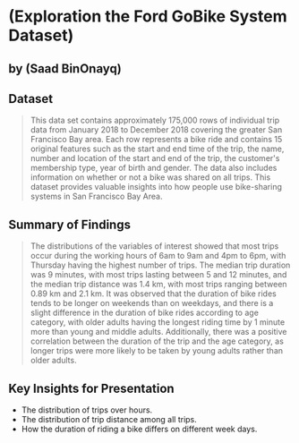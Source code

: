 # (Exploration the Ford GoBike System Dataset)
## by (Saad BinOnayq)


## Dataset

> This data set contains approximately 175,000 rows of individual trip data from January 2018 to December 2018 covering the greater San Francisco Bay area. Each row represents a bike ride and contains 15 original features such as the start and end time of the trip, the name, number and location of the start and end of the trip, the customer's membership type, year of birth and gender. The data also includes information on whether or not a bike was shared on all trips. This dataset provides valuable insights into how people use bike-sharing systems in San Francisco Bay Area.


## Summary of Findings

>  The distributions of the variables of interest showed that most trips occur during the working hours of 6am to 9am and 4pm to 6pm, with Thursday having the highest number of trips. The median trip duration was 9 minutes, with most trips lasting between 5 and 12 minutes, and the median trip distance was 1.4 km, with most trips ranging between 0.89 km and 2.1 km. It was observed that the duration of bike rides tends to be longer on weekends than on weekdays, and there is a slight difference in the duration of bike rides according to age category, with older adults having the longest riding time by 1 minute more than young and middle adults. Additionally, there was a positive correlation between the duration of the trip and the age category, as longer trips were more likely to be taken by young adults rather than older adults.


## Key Insights for Presentation

- The distribution of trips over hours.
- The distribution of trip distance among all trips.
- How the duration of riding a bike differs on different week days.